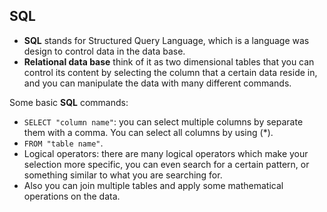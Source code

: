 ## SQL

* **SQL** stands for Structured Query Language, which is a language was design to control data in the data base.
* **Relational data base** think of it as two dimensional tables that you can control its content by selecting the column that a certain data reside in, and you can manipulate the data with many different commands.

Some basic **SQL** commands:

* `SELECT "column name"`: you can select multiple columns by separate them with a comma. You can select all columns by using (*).
* `FROM "table name"`.
* Logical operators: there are many logical operators which make your selection more specific, you can even search for a certain pattern, or something similar to what you are searching for.
* Also you can join multiple tables and apply some mathematical operations on the data.

